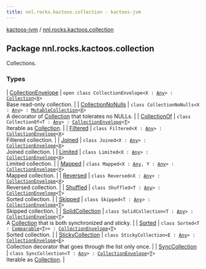 ```yaml
---
title: nnl.rocks.kactoos.collection - kactoos-jvm
---
```


[kactoos-jvm](../index.html) / [nnl.rocks.kactoos.collection](./index.html)

## Package nnl.rocks.kactoos.collection

Collections.

### Types

| [CollectionEnvelope](-collection-envelope/index.html) | `open class CollectionEnvelope<X : `[`Any`](https://kotlinlang.org/api/latest/jvm/stdlib/kotlin/-any/index.html)`> : `[`Collection`](https://kotlinlang.org/api/latest/jvm/stdlib/kotlin.collections/-collection/index.html)`<`[`X`](-collection-envelope/index.html#X)`>`<br>Base read-only collection. |
| [CollectionNoNulls](-collection-no-nulls/index.html) | `class CollectionNoNulls<X : `[`Any`](https://kotlinlang.org/api/latest/jvm/stdlib/kotlin/-any/index.html)`> : `[`MutableCollection`](https://kotlinlang.org/api/latest/jvm/stdlib/kotlin.collections/-mutable-collection/index.html)`<`[`X`](-collection-no-nulls/index.html#X)`>`<br>A decorator of [Collection](https://kotlinlang.org/api/latest/jvm/stdlib/kotlin.collections/-collection/index.html) that tolerates no NULLs. |
| [CollectionOf](-collection-of/index.html) | `class CollectionOf<T : `[`Any`](https://kotlinlang.org/api/latest/jvm/stdlib/kotlin/-any/index.html)`> : `[`CollectionEnvelope`](-collection-envelope/index.html)`<`[`T`](-collection-of/index.html#T)`>`<br>Iterable as [Collection](https://kotlinlang.org/api/latest/jvm/stdlib/kotlin.collections/-collection/index.html). |
| [Filtered](-filtered/index.html) | `class Filtered<X : `[`Any`](https://kotlinlang.org/api/latest/jvm/stdlib/kotlin/-any/index.html)`> : `[`CollectionEnvelope`](-collection-envelope/index.html)`<`[`X`](-filtered/index.html#X)`>`<br>Filtered collection. |
| [Joined](-joined/index.html) | `class Joined<X : `[`Any`](https://kotlinlang.org/api/latest/jvm/stdlib/kotlin/-any/index.html)`> : `[`CollectionEnvelope`](-collection-envelope/index.html)`<`[`X`](-joined/index.html#X)`>`<br>Joined collection. |
| [Limited](-limited/index.html) | `class Limited<X : `[`Any`](https://kotlinlang.org/api/latest/jvm/stdlib/kotlin/-any/index.html)`> : `[`CollectionEnvelope`](-collection-envelope/index.html)`<`[`X`](-limited/index.html#X)`>`<br>Limited collection. |
| [Mapped](-mapped/index.html) | `class Mapped<X : `[`Any`](https://kotlinlang.org/api/latest/jvm/stdlib/kotlin/-any/index.html)`, Y : `[`Any`](https://kotlinlang.org/api/latest/jvm/stdlib/kotlin/-any/index.html)`> : `[`CollectionEnvelope`](-collection-envelope/index.html)`<`[`Y`](-mapped/index.html#Y)`>`<br>Mapped collection. |
| [Reversed](-reversed/index.html) | `class Reversed<X : `[`Any`](https://kotlinlang.org/api/latest/jvm/stdlib/kotlin/-any/index.html)`> : `[`CollectionEnvelope`](-collection-envelope/index.html)`<`[`X`](-reversed/index.html#X)`>`<br>Reversed collection. |
| [Shuffled](-shuffled/index.html) | `class Shuffled<T : `[`Any`](https://kotlinlang.org/api/latest/jvm/stdlib/kotlin/-any/index.html)`> : `[`CollectionEnvelope`](-collection-envelope/index.html)`<`[`T`](-shuffled/index.html#T)`>`<br>Sorted collection. |
| [Skipped](-skipped/index.html) | `class Skipped<T : `[`Any`](https://kotlinlang.org/api/latest/jvm/stdlib/kotlin/-any/index.html)`> : `[`CollectionEnvelope`](-collection-envelope/index.html)`<`[`T`](-skipped/index.html#T)`>`<br>Skipped collection. |
| [SolidCollection](-solid-collection/index.html) | `class SolidCollection<T : `[`Any`](https://kotlinlang.org/api/latest/jvm/stdlib/kotlin/-any/index.html)`> : `[`CollectionEnvelope`](-collection-envelope/index.html)`<`[`T`](-solid-collection/index.html#T)`>`<br>A [Collection](https://kotlinlang.org/api/latest/jvm/stdlib/kotlin.collections/-collection/index.html) that is both synchronized and sticky. |
| [Sorted](-sorted/index.html) | `class Sorted<T : `[`Comparable`](https://kotlinlang.org/api/latest/jvm/stdlib/kotlin/-comparable/index.html)`<`[`T`](-sorted/index.html#T)`>> : `[`CollectionEnvelope`](-collection-envelope/index.html)`<`[`T`](-sorted/index.html#T)`>`<br>Sorted collection. |
| [StickyCollection](-sticky-collection/index.html) | `class StickyCollection<E : `[`Any`](https://kotlinlang.org/api/latest/jvm/stdlib/kotlin/-any/index.html)`> : `[`CollectionEnvelope`](-collection-envelope/index.html)`<`[`E`](-sticky-collection/index.html#E)`>`<br>Collection decorator that goes through the list only once. |
| [SyncCollection](-sync-collection/index.html) | `class SyncCollection<T : `[`Any`](https://kotlinlang.org/api/latest/jvm/stdlib/kotlin/-any/index.html)`> : `[`CollectionEnvelope`](-collection-envelope/index.html)`<`[`T`](-sync-collection/index.html#T)`>`<br>Iterable as [Collection](https://kotlinlang.org/api/latest/jvm/stdlib/kotlin.collections/-collection/index.html). |

